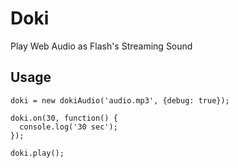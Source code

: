 Doki
====

Play Web Audio as Flash's Streaming Sound

## Usage

```
doki = new dokiAudio('audio.mp3', {debug: true});

doki.on(30, function() {
  console.log('30 sec');
});

doki.play();

```
